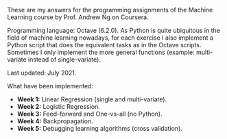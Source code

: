 These are my answers for the programming assignments of the Machine Learning course by Prof. Andrew Ng on Coursera.  

Programming language: Octave (6.2.0). As Python is quite ubiquitous in the field of machine learning nowadays, for each exercise I also implement a Python script that does the equivalent tasks as in the Octave scripts. Sometimes I only implement the more general functions (example: multi-variate instead of single-variate).

Last updated: July 2021.

What have been implemented:
- **Week 1:** Linear Regression (single and multi-variate).
- **Week 2:** Logistic Regression.
- **Week 3:** Feed-forward and One-vs-all (no Python).
- **Week 4:** Backpropagation.
- **Week 5:** Debugging learning algorithms (cross validation).
